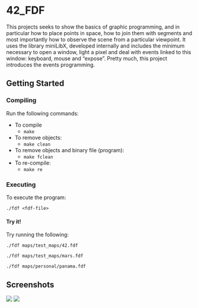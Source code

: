 # 42_FDF
This projects seeks to show the basics of graphic programming, and in particular
how to place points in space, how to join them with segments and most
importantly how to observe the scene from a particular viewpoint.
It uses the library miniLibX, developed internally and includes the minimum
necessary to open a window, light a pixel and deal with events linked to
this window: keyboard, mouse and “expose”. Pretty much, this project introduces
the events programming.

## Getting Started

### Compiling

Run the following commands:

* To compile
	- `make`
* To remove objects:
	- `make clean`
* To remove objects and binary file (program):
	- `make fclean`
* To re-compile:
	- `make re`

### Executing

To execute the program:

`./fdf <fdf-file>`

#### Try it!

Try running the following:

`./fdf maps/test_maps/42.fdf`

`./fdf maps/test_maps/mars.fdf`

`./fdf maps/personal/panama.fdf`


## Screenshots
![](http://g.recordit.co/dWUb5yJkh3.gif)
![](http://g.recordit.co/xu7uiMhEhi.gif)
